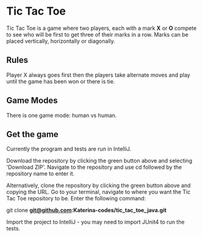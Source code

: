 # Tic Tac Toe

Tic Tac Toe is a game where two players, each with a mark **X** or **O** compete to see who will be first to get three of their marks in a row.
Marks can be placed vertically, horizontally or diagonally.

## Rules
Player X always goes first then the players take alternate moves and play until the game has been won or there is tie.

## Game Modes
There is one game mode: human vs human.

## Get the game
Currently the program and tests are run in IntelliJ.

Download the repository by clicking the green button above and selecting 'Download ZIP'.
Navigate to the repository and use cd followed by the repository name to enter it.

Alternatively, clone the repository by clicking the green button above and copying the URL. Go to your terminal, navigate to where you want the Tic Tac Toe repository to be. Enter the following command:

git clone **git@github.com:Katerina-codes/tic_tac_toe_java.git**

Import the project to IntelliJ - you may need to import JUnit4 to run the tests.
